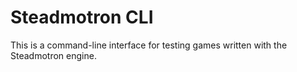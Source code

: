 Steadmotron CLI
===============

This is a command-line interface for testing games written with the
Steadmotron engine.
